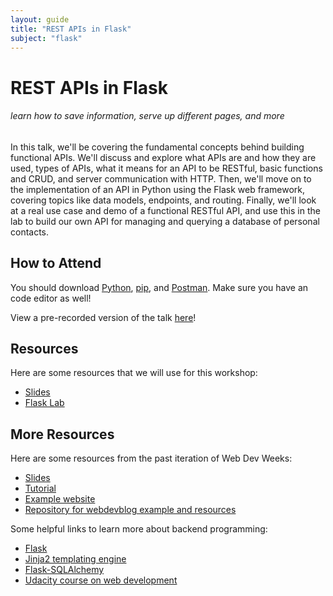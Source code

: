 ```yaml
---
layout: guide
title: "REST APIs in Flask"
subject: "flask"
---
```


# REST APIs in Flask

###### learn how to save information, serve up different pages, and more

In this talk, we'll be covering the fundamental concepts behind building functional APIs. We'll discuss and explore what APIs are and how they are used, types of APIs, what it means for an API to be RESTful, basic functions and CRUD, and server communication with HTTP. Then, we'll move on to the implementation of an API in Python using the Flask web framework, covering topics like data models, endpoints, and routing. Finally, we'll look at a real use case and demo of a functional RESTful API, and use this in the lab to build our own API for managing and querying a database of personal contacts.

## How to Attend

You should download [Python](https://www.python.org/downloads/), [pip](https://pip.pypa.io/en/stable/installing/), and [Postman](https://www.postman.com/downloads/). Make sure you have an code editor as well!
<div class="zoom"></div>

View a pre-recorded version of the talk [here](https://drive.google.com/file/d/1QMTt4U4LMOXhfLMROwN6LVSHi9oAIALW/view?usp=sharing)!

## Resources

Here are some resources that we will use for this workshop:

- [Slides](https://docs.google.com/presentation/d/1PTjdVvNFjh2FI64JupVmVFjXdqBEltiEaRV5EcblGTI/edit?usp=sharing)
- [Flask Lab](https://github.com/pranavaddepalli/wdw-demo)

## More Resources

Here are some resources from the past iteration of Web Dev Weeks:

- [Slides](https://github.com/anbenson/webdevblog/raw/master/resources/WebDevWeeks-Backend.pdf)
- [Tutorial](https://docs.google.com/document/d/1dUa36KFGPPwruOIOxDfKkVyqf5ZboZ0AiHdyNYniFWA/edit?pli=1)
- [Example website](http://webdevblog.herokuapp.com/)
- [Repository for webdevblog example and resources](https://github.com/anbenson/webdevblog)

Some helpful links to learn more about backend programming:

- [Flask](http://flask.pocoo.org/)
- [Jinja2 templating engine](http://jinja.pocoo.org/)
- [Flask-SQLAlchemy](http://pythonhosted.org/Flask-SQLAlchemy/quickstart.html)
- [Udacity course on web development](https://www.udacity.com/course/cs253)

